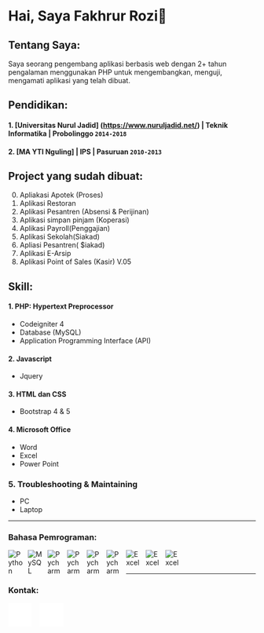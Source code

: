 # Hai, Saya Fakhrur Rozi👋

## Tentang Saya:
Saya seorang pengembang aplikasi berbasis web dengan 2+ tahun pengalaman menggunakan PHP untuk mengembangkan, menguji, mengamati aplikasi yang telah dibuat.

## Pendidikan:

#### 1. [Universitas Nurul Jadid] (https://www.nuruljadid.net/) | Teknik Informatika | Probolinggo `2014-2018`
#### 2. [MA YTI Nguling] | IPS | Pasuruan `2010-2013`

## Project yang sudah dibuat:

0. Apliakasi Apotek (Proses)
1. Aplikasi Restoran
2. Aplikasi Pesantren (Absensi & Perijinan)
3. Aplikasi simpan pinjam (Koperasi)
4. Aplikasi Payroll(Penggajian)
5. Aplikasi Sekolah(Siakad)
6. Apliasi Pesantren( $iakad)
7. Aplikasi E-Arsip
8. Aplikasi Point of Sales (Kasir) V.05

## Skill:
#### 1. PHP: Hypertext Preprocessor
   - Codeigniter 4
   - Database (MySQL)
   - Application Programming Interface (API)
#### 2. Javascript
   - Jquery
#### 3. HTML dan CSS
   - Bootstrap 4 & 5
#### 4. Microsoft Office
   - Word
   - Excel
   - Power Point
### 5. Troubleshooting & Maintaining
   - PC
   - Laptop
---

### Bahasa Pemrograman:

[<img align="left" alt="Python" width="30px" src="https://cdn.icon-icons.com/icons2/2415/PNG/512/codeigniter_plain_wordmark_logo_icon_146592.png" style="padding-right:10px;" />][webdev]
[<img align="left" alt="MySQL" width="30px" src="https://cdn.jsdelivr.net/gh/devicons/devicon/icons/mysql/mysql-original.svg" style="padding-right:10px;" />][webdev]
[<img align="left" alt="Pycharm" width="30px" src="https://cdn-icons-png.flaticon.com/512/1493/1493169.png" style="padding-right:10px;" />][webdev]
[<img align="left" alt="Pycharm" width="30px" src="https://seeklogo.com/images/J/javascript-logo-8892AEFCAC-seeklogo.com.png" style="padding-right:10px;" />][webdev]
[<img align="left" alt="Pycharm" width="30px" src="https://logodix.com/logo/941120.png" style="padding-right:10px;" />][webdev]
[<img align="left" alt="Pycharm" width="30px" src="https://www.pinclipart.com/picdir/big/35-353932_bootstrap-bootstrap-4-logo-png-clipart.png" style="padding-right:10px;" />][webdev]
[<img align="left" alt="Excel" width="30px" src="https://logodownload.org/wp-content/uploads/2018/10/word-logo-0.png" style="padding-right:10px;" />][webdev]
[<img align="left" alt="Excel" width="30px" src="https://logodownload.org/wp-content/uploads/2020/04/excel-logo-0.png" style="padding-right:10px;" />][webdev]
[<img align="left" alt="Excel" width="30px" src="https://cdn.iconscout.com/icon/free/png-512/powerpoint-1411853-1194342.png" style="padding-right:10px;" />][webdev]

<br />
<br />

---
### Kontak:

[![website](./img/github-dark.svg)](https://github.com/farozy)
&nbsp;&nbsp;
[![website](./img/instagram-dark.svg)](https://www.instagram.com/fa_rozyie/)



[webdev]: https://github.com/vincentwidyan/vincentwidyan
